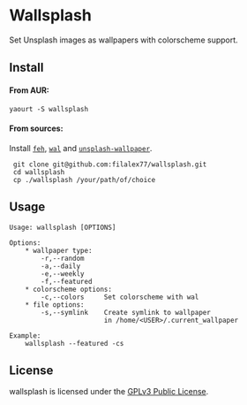 Wallsplash
==========

Set Unsplash images as wallpapers with colorscheme support.


Install
-------

#### From AUR:

    yaourt -S wallsplash
    
#### From sources:

Install [`feh`](https://feh.finalrewind.org/), [`wal`](https://github.com/dylanaraps/wal) and [`unsplash-wallpaper`](https://www.npmjs.com/package/unsplash-wallpaper).

     git clone git@github.com:filalex77/wallsplash.git
     cd wallsplash
     cp ./wallsplash /your/path/of/choice

Usage
-----

    Usage: wallsplash [OPTIONS]
    
    Options:
        * wallpaper type:
            -r,--random
            -a,--daily
            -e,--weekly
            -f,--featured
        * colorscheme options:
            -c,--colors     Set colorscheme with wal
        * file options:
            -s,--symlink    Create symlink to wallpaper
                            in /home/<USER>/.current_wallpaper

    Example:
        wallsplash --featured -cs

License
-------

wallsplash is licensed under the [GPLv3 Public License](https://github.com/filalex77/wallsplash/blob/master/LICENSE).

